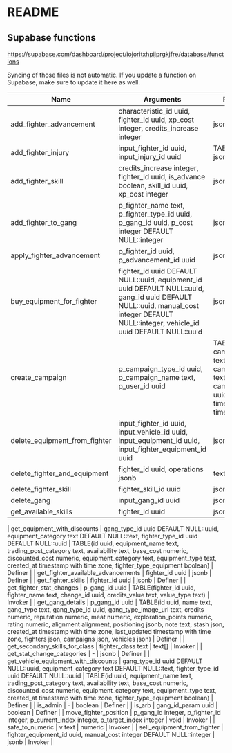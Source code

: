 # README

## Supabase functions

https://supabase.com/dashboard/project/iojoritxhpijprgkjfre/database/functions

Syncing of those files is not automatic. If you update a function on Supabase, make sure to update it here as well.

| Name                          | Arguments                                                                                                                                                                                | Return type                                                                                                        | Security |
| ----------------------------- | ---------------------------------------------------------------------------------------------------------------------------------------------------------------------------------------- | ------------------------------------------------------------------------------------------------------------------ | -------- |
| add_fighter_advancement       | characteristic_id uuid, fighter_id uuid, xp_cost integer, credits_increase integer                                                                                                       | jsonb                                                                                                              | Invoker  |
| add_fighter_injury            | input_fighter_id uuid, input_injury_id uuid                                                                                                                                              | TABLE(result json)                                                                                                 | Definer  |
| add_fighter_skill             | credits_increase integer, fighter_id uuid, is_advance boolean, skill_id uuid, xp_cost integer                                                                                            | jsonb                                                                                                              | Invoker  |
| add_fighter_to_gang           | p_fighter_name text, p_fighter_type_id uuid, p_gang_id uuid, p_cost integer DEFAULT NULL::integer                                                                                        | json                                                                                                               | Definer  |
| apply_fighter_advancement     | p_fighter_id uuid, p_advancement_id uuid                                                                                                                                                 | jsonb                                                                                                              | Invoker  |
| buy_equipment_for_fighter     | fighter_id uuid DEFAULT NULL::uuid, equipment_id uuid DEFAULT NULL::uuid, gang_id uuid DEFAULT NULL::uuid, manual_cost integer DEFAULT NULL::integer, vehicle_id uuid DEFAULT NULL::uuid | jsonb                                                                                                              | Definer  |
| create_campaign               | p_campaign_type_id uuid, p_campaign_name text, p_user_id uuid                                                                                                                            | TABLE(id uuid, campaign_name text, campaign_type text, campaign_type_id uuid, created_at timestamp with time zone) | Invoker  |
| delete_equipment_from_fighter | input_fighter_id uuid, input_vehicle_id uuid, input_equipment_id uuid, input_fighter_equipment_id uuid                                                                                   | jsonb                                                                                                              | Invoker  |
| delete_fighter_and_equipment  | fighter_id uuid, operations jsonb                                                                                                                                                        | text                                                                                                               | Invoker  |
| delete_fighter_skill          | fighter_skill_id uuid                                                                                                                                                                    | jsonb                                                                                                              | Invoker  |
| delete_gang                   | input_gang_id uuid                                                                                                                                                                       | jsonb                                                                                                              | Invoker  |
| get_available_skills          | fighter_id uuid                                                                                                                                                                          | jsonb                                                                                                              | Definer  |

| get_equipment_with_discounts | gang_type_id uuid DEFAULT NULL::uuid, equipment_category text DEFAULT NULL::text, fighter_type_id uuid DEFAULT NULL::uuid | TABLE(id uuid, equipment_name text, trading_post_category text, availability text, base_cost numeric, discounted_cost numeric, equipment_category text, equipment_type text, created_at timestamp with time zone, fighter_type_equipment boolean) | Definer |
| get_fighter_available_advancements | fighter_id uuid | jsonb | Definer |
| get_fighter_skills | fighter_id uuid | jsonb | Definer |
| get_fighter_stat_changes | p_gang_id uuid | TABLE(fighter_id uuid, fighter_name text, change_id uuid, credits_value text, value_type text) | Invoker |
| get_gang_details | p_gang_id uuid | TABLE(id uuid, name text, gang_type text, gang_type_id uuid, gang_type_image_url text, credits numeric, reputation numeric, meat numeric, exploration_points numeric, rating numeric, alignment alignment, positioning jsonb, note text, stash json, created_at timestamp with time zone, last_updated timestamp with time zone, fighters json, campaigns json, vehicles json) | Definer |
| get_secondary_skills_for_class | fighter_class text | text[] | Invoker |
| get_stat_change_categories | \- | jsonb | Definer |
| get_vehicle_equipment_with_discounts | gang_type_id uuid DEFAULT NULL::uuid, equipment_category text DEFAULT NULL::text, fighter_type_id uuid DEFAULT NULL::uuid | TABLE(id uuid, equipment_name text, trading_post_category text, availability text, base_cost numeric, discounted_cost numeric, equipment_category text, equipment_type text, created_at timestamp with time zone, fighter_type_equipment boolean) | Definer |
| is_admin | \- | boolean | Definer |
| is_arb | gang_id_param uuid | boolean | Definer |
| move_fighter_position | p_gang_id integer, p_fighter_id integer, p_current_index integer, p_target_index integer | void | Invoker |
| safe_to_numeric | v text | numeric | Invoker |
| sell_equipment_from_fighter | fighter_equipment_id uuid, manual_cost integer DEFAULT NULL::integer | jsonb | Invoker |
